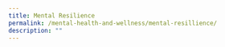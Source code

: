 ```yaml
---
title: Mental Resilience
permalink: /mental-health-and-wellness/mental-resillience/
description: ""
---
```

